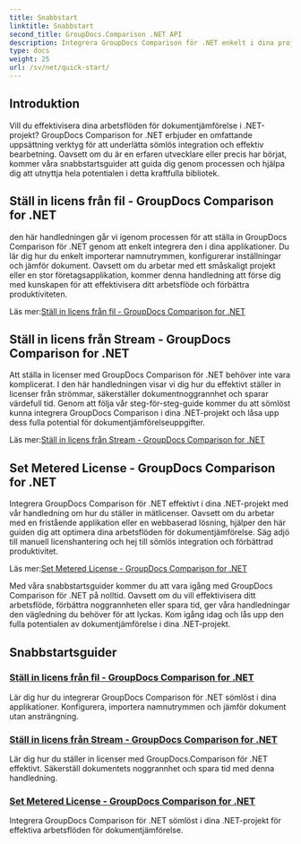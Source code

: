 ```yaml
---
title: Snabbstart
linktitle: Snabbstart
second_title: GroupDocs.Comparison .NET API
description: Integrera GroupDocs Comparison för .NET enkelt i dina projekt. Lär dig effektiva licensinställningsmetoder för exakta arbetsflöden för dokumentjämförelse.
type: docs
weight: 25
url: /sv/net/quick-start/
---
```


## Introduktion

Vill du effektivisera dina arbetsflöden för dokumentjämförelse i .NET-projekt? GroupDocs Comparison for .NET erbjuder en omfattande uppsättning verktyg för att underlätta sömlös integration och effektiv bearbetning. Oavsett om du är en erfaren utvecklare eller precis har börjat, kommer våra snabbstartsguider att guida dig genom processen och hjälpa dig att utnyttja hela potentialen i detta kraftfulla bibliotek.

## Ställ in licens från fil - GroupDocs Comparison for .NET

den här handledningen går vi igenom processen för att ställa in GroupDocs Comparison för .NET genom att enkelt integrera den i dina applikationer. Du lär dig hur du enkelt importerar namnutrymmen, konfigurerar inställningar och jämför dokument. Oavsett om du arbetar med ett småskaligt projekt eller en stor företagsapplikation, kommer denna handledning att förse dig med kunskapen för att effektivisera ditt arbetsflöde och förbättra produktiviteten.

 Läs mer:[Ställ in licens från fil - GroupDocs Comparison for .NET](./set-license-from-file/)

## Ställ in licens från Stream - GroupDocs Comparison for .NET

Att ställa in licenser med GroupDocs Comparison för .NET behöver inte vara komplicerat. I den här handledningen visar vi dig hur du effektivt ställer in licenser från strömmar, säkerställer dokumentnoggrannhet och sparar värdefull tid. Genom att följa vår steg-för-steg-guide kommer du att sömlöst kunna integrera GroupDocs Comparison i dina .NET-projekt och låsa upp dess fulla potential för dokumentjämförelseuppgifter.

 Läs mer:[Ställ in licens från Stream - GroupDocs Comparison for .NET](./set-license-from-stream/)

## Set Metered License - GroupDocs Comparison for .NET

Integrera GroupDocs Comparison för .NET effektivt i dina .NET-projekt med vår handledning om hur du ställer in mätlicenser. Oavsett om du arbetar med en fristående applikation eller en webbaserad lösning, hjälper den här guiden dig att optimera dina arbetsflöden för dokumentjämförelse. Säg adjö till manuell licenshantering och hej till sömlös integration och förbättrad produktivitet.

 Läs mer:[Set Metered License - GroupDocs Comparison for .NET](./set-metered-license/)

Med våra snabbstartsguider kommer du att vara igång med GroupDocs Comparison för .NET på nolltid. Oavsett om du vill effektivisera ditt arbetsflöde, förbättra noggrannheten eller spara tid, ger våra handledningar den vägledning du behöver för att lyckas. Kom igång idag och lås upp den fulla potentialen av dokumentjämförelse i dina .NET-projekt.
## Snabbstartsguider
### [Ställ in licens från fil - GroupDocs Comparison for .NET](./set-license-from-file/)
Lär dig hur du integrerar GroupDocs Comparison för .NET sömlöst i dina applikationer. Konfigurera, importera namnutrymmen och jämför dokument utan ansträngning.
### [Ställ in licens från Stream - GroupDocs Comparison for .NET](./set-license-from-stream/)
Lär dig hur du ställer in licenser med GroupDocs.Comparison för .NET effektivt. Säkerställ dokumentets noggrannhet och spara tid med denna handledning.
### [Set Metered License - GroupDocs Comparison for .NET](./set-metered-license/)
Integrera GroupDocs Comparison för .NET sömlöst i dina .NET-projekt för effektiva arbetsflöden för dokumentjämförelse.